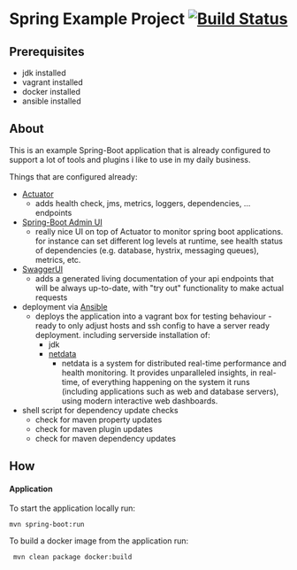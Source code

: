 Spring Example Project [![Build Status](https://travis-ci.org/christian-draeger/spring-boot-ready.svg?branch=master)](https://travis-ci.org/christian-draeger/spring-boot-ready)
====

Prerequisites
----
* jdk installed
* vagrant installed
* docker installed
* ansible installed

About
----
This is an example Spring-Boot application that is already configured 
to support a lot of tools and plugins i like to use in my daily business.

Things that are configured already:
* [Actuator](https://docs.spring.io/spring-boot/docs/current/reference/htmlsingle/#production-ready)
	* adds health check, jms, metrics, loggers, dependencies, ... endpoints
* [Spring-Boot Admin UI](https://github.com/codecentric/spring-boot-admin/blob/master/README.md)
	* really nice UI on top of Actuator to monitor spring boot applications. for instance can set different log 
	levels at runtime, see health status of dependencies (e.g. database, hystrix, messaging queues), metrics, etc.
* [SwaggerUI](https://swagger.io/swagger-ui/)
	* adds a generated living documentation of your api endpoints that will be always up-to-date, 
	with "try out" functionality to make actual requests 
* deployment via [Ansible](https://www.ansible.com/)
	* deploys the application into a vagrant box for testing behaviour - ready to only adjust hosts and ssh config to 
	have a server ready deployment. including serverside installation of:
		* jdk
		* [netdata](https://github.com/firehol/netdata/blob/master/README.md)
			* netdata is a system for distributed real-time performance and health monitoring. 
			It provides unparalleled insights, in real-time, of everything happening on the system 
			it runs (including applications such as web and database servers), 
			using modern interactive web dashboards.
* shell script for dependency update checks
	* check for maven property updates
	* check for maven plugin updates
	* check for maven dependency updates
	
How
----

#### Application

To start the application locally run:

	mvn spring-boot:run
	 
To build a docker image from the application run:

	 mvn clean package docker:build
	 


